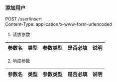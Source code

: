
### 添加用户
POST /user/insert  
Content-Type: application/x-www-form-urlencoded

1. 请求参数

|参数名|类型|参数类型|是否必填|说明|
|------|---|--------|-------|----|

2. 响应参数 

|参数名|类型|参数类型|是否必填|说明|
|------|---|--------|-------|----|